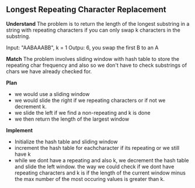 ## Longest Repeating Character Replacement
**Understand**
The problem is to return the length of the longest substring in a string with repeating characters if you can only swap k characters in the substring.

Input: "AABAAABB", k = 1
Outpu:  6, you swap the first B to an A

**Match**
The problem involves sliding window with hash table to store the repeating char frequency and also so we don't have to check substrings of chars we have already checked for.

**Plan**
- we would use a sliding window
- we would slide the right if we repeating characters or if not we decrement k.
- we slide the left if we find a  non-repeating and k is done
- we then return the length of the largest window

**Implement**
- Initialize the hash table and sliding window
- increment the hash table for eachcharacter if its repeating or we still have k
- while we dont have a repeating and also k, we decrement the hash table and slide the left window.
     the way we could check if we dont have repeating characters and k is if the length of the current window minus the max number of the most occuring values is greater than k.